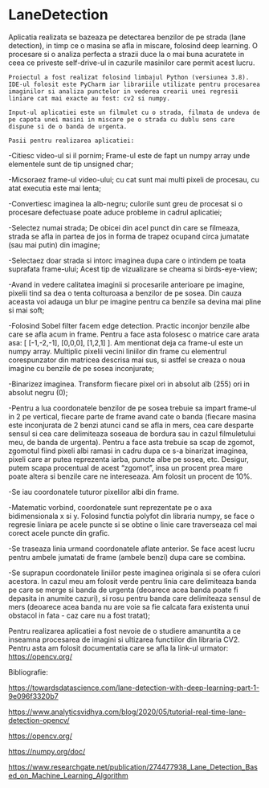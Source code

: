 # LaneDetection

Aplicatia realizata se bazeaza pe detectarea benzilor de pe strada (lane detection), in timp ce o masina se afla in miscare, folosind deep learning. O procesare si o analiza perfecta a strazii duce la o mai buna acuratete in ceea ce priveste self-drive-ul in cazurile masinilor care permit acest lucru.

	Proiectul a fost realizat folosind limbajul Python (versiunea 3.8). IDE-ul folosit este PyCharm iar librariile utilizate pentru procesarea imaginilor si analiza punctelor in vederea crearii unei regresii liniare cat mai exacte au fost: cv2 si numpy.

	Input-ul aplicatiei este un filmulet cu o strada, filmata de undeva de pe capota unei masini in miscare pe o strada cu dublu sens care dispune si de o banda de urgenta.

	Pasii pentru realizarea aplicatiei:

-Citiesc video-ul si il pornim; Frame-ul este de fapt un numpy array unde elementele sunt de tip unsigned char;

-Micsoraez frame-ul video-ului; cu cat sunt mai multi pixeli de procesau, cu atat executia este mai lenta;

-Convertiesc imaginea la alb-negru; culorile sunt greu de procesat si o procesare defectuase poate aduce probleme in cadrul aplicatiei;

-Selectez numai strada; De obicei din acel punct din care se filmeaza, strada se afla in partea de jos in forma de trapez ocupand circa jumatate (sau mai putin) din imagine;

-Selectaez doar strada si intorc imaginea  dupa care o intindem pe toata suprafata frame-ului; Acest tip de vizualizare se cheama si birds-eye-view;

-Avand in vedere calitatea imaginii si procesarile anterioare pe imagine, pixelii tind sa dea o tenta colturoasa a benzilor de pe sosea. Din cauza aceasta voi adauga un blur pe imagine pentru ca benzile sa devina mai pline si mai soft;

-Folosind Sobel filter facem edge detection. Practic inconjor benzile albe care se afla acum in frame. Pentru a face asta folosesc o matrice care arata asa: [ [-1,-2,-1], [0,0,0], [1,2,1] ]. Am mentionat deja ca frame-ul este un numpy array. Multiplic pixelii vecini liniilor din frame cu elementrul corespunzator din matricea descrisa mai sus, si astfel se creaza o noua imagine cu benzile de pe sosea inconjurate;

-Binarizez imaginea. Transform fiecare pixel ori in absolut alb (255) ori in absolut negru (0);

-Pentru a lua coordonatele benzilor de pe sosea trebuie sa impart frame-ul in 2 pe vertical, fiecare parte de frame avand cate o banda (fiecare masina este inconjurata de 2 benzi atunci cand se afla in mers, cea care desparte sensul si cea care delimiteaza soseaua de bordura sau in cazul filmuletului meu, de banda de urgenta). Pentru a face asta trebuie sa scap de zgomot, zgomotul fiind pixeli albi ramasi in cadru dupa ce s-a binarizat imaginea, pixeli care ar putea reprezenta iarba, puncte albe pe sosea, etc. Desigur, putem scapa procentual de acest “zgomot”, insa un procent prea mare poate altera si benzile care ne intereseaza. Am folosit un procent de 10%.

-Se iau coordonatele tuturor pixelilor albi din frame. 

-Matematic vorbind, coordonatele sunt reprezentate pe o axa bidimensionala x si y. Folosind functia polyfot din libraria numpy, se face o regresie liniara pe acele puncte si se obtine o linie care traverseaza cel mai corect acele puncte din grafic.

-Se traseaza linia urmand coordonatele aflate anterior. Se face acest lucru pentru ambele jumatati de frame (ambele benzi) dupa care se combina.

-Se suprapun coordonatele liniilor peste imaginea originala si se ofera culori acestora. In cazul meu am folosit verde pentru linia care delimiteaza banda pe care se merge si banda de urgenta (deoarece acea banda poate fi depasita in anumite cazuri), si rosu pentru banda care delimiteaza sensul de mers (deoarece acea banda nu are voie sa fie calcata fara existenta unui obstacol in fata - caz care nu a fost tratat);


Pentru realizarea aplicatiei a fost nevoie de o studiere amanuntita a ce inseamna procesarea de imagini si ultizarea functiilor din libraria CV2. Pentru asta am folosit documentatia care se afla la link-ul urmator: https://opencv.org/



Bibliografie:

https://towardsdatascience.com/lane-detection-with-deep-learning-part-1-9e096f3320b7

https://www.analyticsvidhya.com/blog/2020/05/tutorial-real-time-lane-detection-opencv/

https://opencv.org/

https://numpy.org/doc/

https://www.researchgate.net/publication/274477938_Lane_Detection_Based_on_Machine_Learning_Algorithm

